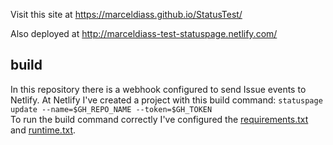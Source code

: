 
Visit this site at https://marceldiass.github.io/StatusTest/

Also deployed at http://marceldiass-test-statuspage.netlify.com/

## build
In this repository there is a webhook configured to send Issue events to Netlify.
At Netlify I've created a project with this build command: `statuspage update --name=$GH_REPO_NAME --token=$GH_TOKEN`  
To run the build command correctly I've configured the [requirements.txt](https://github.com/marceldiass/StatusTest/blob/gh-pages/requirements.txt) and [runtime.txt](https://github.com/marceldiass/StatusTest/blob/gh-pages/runtime.txt).
